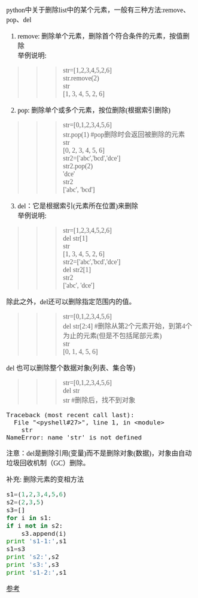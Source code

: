<font size=4 face='楷体'>

python中关于删除list中的某个元素，一般有三种方法:remove、pop、del

1. remove: 删除单个元素，删除首个符合条件的元素，按值删除  
举例说明:
>>> str=[1,2,3,4,5,2,6]  
>>> str.remove(2)  
>>> str  
[1, 3, 4, 5, 2, 6]

2. pop:  删除单个或多个元素，按位删除(根据索引删除)  
>>> str=[0,1,2,3,4,5,6]  
>>> str.pop(1)   #pop删除时会返回被删除的元素  
>>> str  
[0, 2, 3, 4, 5, 6]  
>>> str2=['abc','bcd','dce']  
>>> str2.pop(2)  
'dce'  
>>> str2  
['abc', 'bcd']  

3. del：它是根据索引(元素所在位置)来删除  
举例说明:
>>> str=[1,2,3,4,5,2,6]  
>>> del str[1]  
>>> str  
[1, 3, 4, 5, 2, 6]  
>>> str2=['abc','bcd','dce']  
>>> del str2[1]  
>>> str2  
['abc', 'dce']  

除此之外，del还可以删除指定范围内的值。  
>>> str=[0,1,2,3,4,5,6]  
>>> del str[2:4]  #删除从第2个元素开始，到第4个为止的元素(但是不包括尾部元素)  
>>> str  
[0, 1, 4, 5, 6]  

del 也可以删除整个数据对象(列表、集合等)  
>>> str=[0,1,2,3,4,5,6]  
>>> del str   
>>> str         #删除后，找不到对象  
```
Traceback (most recent call last):
  File "<pyshell#27>", line 1, in <module>
    str
NameError: name 'str' is not defined
```
注意：del是删除引用(变量)而不是删除对象(数据)，对象由自动垃圾回收机制（GC）删除。

补充: 删除元素的变相方法   
```python
s1=(1,2,3,4,5,6)
s2=(2,3,5)
s3=[]
for i in s1:
if i not in s2:
    s3.append(i)
print 's1-1:',s1
s1=s3
print 's2:',s2
print 's3:',s3
print 's1-2:',s1
```

[参考](https://www.cnblogs.com/huangbiquan/articles/7740894.html)